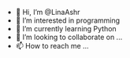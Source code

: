 - 👋 Hi, I’m @LinaAshr
- 👀 I’m interested in programming
- 🌱 I’m currently learning Python
- 💞️ I’m looking to collaborate on ...
- 📫 How to reach me ...

<!---
LinaAshr/LinaAshr is a ✨ special ✨ repository because its `README.md` (this file) appears on your GitHub profile.
You can click the Preview link to take a look at your changes.
--->
